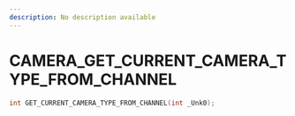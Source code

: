 ```yaml
---
description: No description available 
---
```


# CAMERA\_GET_CURRENT_CAMERA_TYPE_FROM_CHANNEL

```cpp
int GET_CURRENT_CAMERA_TYPE_FROM_CHANNEL(int _Unk0);
```